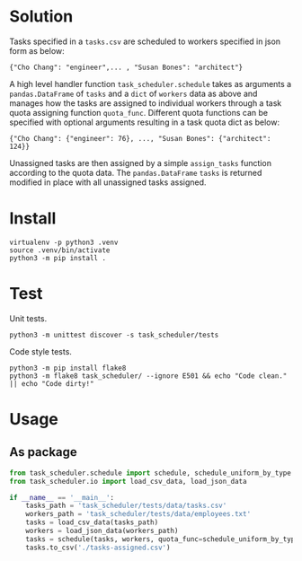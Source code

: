 # Solution

Tasks specified in a `tasks.csv` are scheduled to workers specified in json form as below:
```
{"Cho Chang": "engineer",... , "Susan Bones": "architect"}
```

A high level handler function `task_scheduler.schedule` takes as arguments a `pandas.DataFrame`
of `tasks` and a `dict` of `workers` data as above and manages how the tasks are assigned
to individual workers through a task quota assigning function `quota_func`. Different
quota functions can be specified with optional arguments resulting in a task quota dict as
below:

```
{"Cho Chang": {"engineer": 76}, ..., "Susan Bones": {"architect": 124}}
```

Unassigned tasks are then assigned by a simple `assign_tasks` function according to the
quota data. The `pandas.DataFrame` `tasks` is returned modified in place with all unassigned
tasks assigned.

# Install
```
virtualenv -p python3 .venv
source .venv/bin/activate
python3 -m pip install .
```

# Test
Unit tests.
```
python3 -m unittest discover -s task_scheduler/tests
```

Code style tests.
```
python3 -m pip install flake8
python3 -m flake8 task_scheduler/ --ignore E501 && echo "Code clean." || echo "Code dirty!"
```

# Usage

## As package
```python
from task_scheduler.schedule import schedule, schedule_uniform_by_type
from task_scheduler.io import load_csv_data, load_json_data

if __name__ == '__main__':
    tasks_path = 'task_scheduler/tests/data/tasks.csv'
    workers_path = 'task_scheduler/tests/data/employees.txt'
    tasks = load_csv_data(tasks_path)
    workers = load_json_data(workers_path)
    tasks = schedule(tasks, workers, quota_func=schedule_uniform_by_type)
    tasks.to_csv('./tasks-assigned.csv')
```
